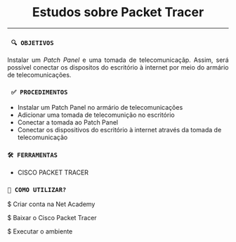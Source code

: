<h1 align="center"><strong>Estudos sobre Packet Tracer</strong></h1>

<hr/>

### ` 🔍 OBJETIVOS`

<p align="justify">Instalar um <i>Patch Panel</i> e uma tomada de telecomunicaçãp. Assim, será possível conectar os dispositos do escritório à internet por meio do armário de telecomunicações.</p>

### ` ✅ PROCEDIMENTOS`
* Instalar um Patch Panel no armário de telecomunicações
* Adicionar uma tomada de telecomunição no escritório
* Conectar a tomada ao Patch Panel
* Conectar os dispositivos do escritório à internet através da tomada de telecomunicação

### `🛠 FERRAMENTAS`

* CISCO PACKET TRACER

### `🔎 COMO UTILIZAR?`

<p>$ Criar conta na Net Academy</p>

<p>$ Baixar o Cisco Packet Tracer</p>

<p>$ Executar o ambiente</p>

